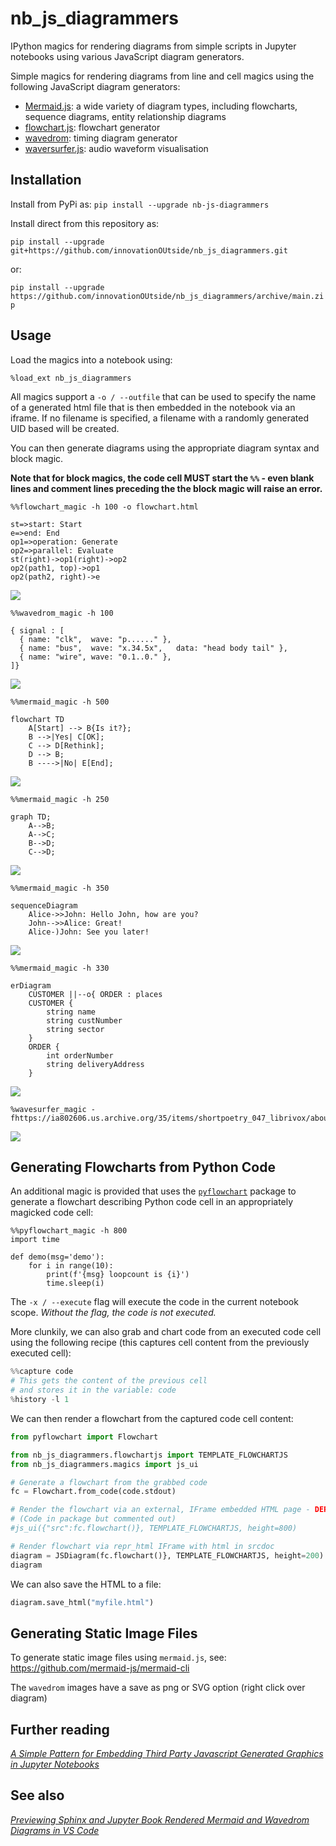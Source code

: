 # nb_js_diagrammers

IPython magics for rendering diagrams from simple scripts in Jupyter notebooks using various JavaScript diagram generators.

Simple magics for rendering diagrams from line and cell magics using the following JavaScript diagram generators:

- [Mermaid.js](https://mermaid-js.github.io/mermaid/#/): a wide variety of diagram types, including flowcharts, sequence diagrams, entity relationship diagrams
- [flowchart.js](http://flowchart.js.org/): flowchart generator
- [wavedrom](https://github.com/wavedrom/wavedrom): timing diagram generator
- [waversurfer.js](https://wavesurfer-js.org/): audio waveform visualisation

## Installation

Install from PyPi as: `pip install --upgrade nb-js-diagrammers`

Install direct from this repository as:

`pip install --upgrade git+https://github.com/innovationOUtside/nb_js_diagrammers.git`

or:

`pip install --upgrade https://github.com/innovationOUtside/nb_js_diagrammers/archive/main.zip`

## Usage

Load the magics into a notebook using:

`%load_ext nb_js_diagrammers`


All magics support a `-o / --outfile` that can be used to specify the name of a generated html file that is then embedded in the notebook via an iframe. If no filename is specified, a filename with a randomly generated UID based will be created.
 
You can then generate diagrams using the appropriate diagram syntax and block magic.

__Note that for block magics, the code cell MUST start the `%%` - even blank lines and comment lines preceding the the block magic will raise an error.__

```text
%%flowchart_magic -h 100 -o flowchart.html

st=>start: Start
e=>end: End
op1=>operation: Generate
op2=>parallel: Evaluate
st(right)->op1(right)->op2
op2(path1, top)->op1
op2(path2, right)->e
```

![](images/js_diag_magic_flowchart.png)

```text
%%wavedrom_magic -h 100

{ signal : [
  { name: "clk",  wave: "p......" },
  { name: "bus",  wave: "x.34.5x",   data: "head body tail" },
  { name: "wire", wave: "0.1..0." },
]}
```

![](images/js_diag_magic_wavedrom.png)

```text
%%mermaid_magic -h 500

flowchart TD
    A[Start] --> B{Is it?};
    B -->|Yes| C[OK];
    C --> D[Rethink];
    D --> B;
    B ---->|No| E[End];
```

![](images/js_diag_magic_mermaid0.png)

```text
%%mermaid_magic -h 250

graph TD;
    A-->B;
    A-->C;
    B-->D;
    C-->D;
```

![](images/js_diag_magic_mermaid1.png)

```text
%%mermaid_magic -h 350

sequenceDiagram
    Alice->>John: Hello John, how are you?
    John-->>Alice: Great!
    Alice-)John: See you later!
```

![](images/js_diag_magic_mermaid2.png)

```text
%%mermaid_magic -h 330

erDiagram
    CUSTOMER ||--o{ ORDER : places
    CUSTOMER {
        string name
        string custNumber
        string sector
    }
    ORDER {
        int orderNumber
        string deliveryAddress
    }
```

![](images/js_diag_magic_mermaid3.png)

```text
%wavesurfer_magic -fhttps://ia802606.us.archive.org/35/items/shortpoetry_047_librivox/abou_ben_adhem_hunt_mlb.mp3
```

![](images/js_diag_magicwavesurfer.png)

## Generating Flowcharts from Python Code

An additional magic is provided that uses the [`pyflowchart`](https://github.com/cdfmlr/pyflowchart/) package to generate a flowchart describing Python code cell in an appropriately magicked code cell:

```text
%%pyflowchart_magic -h 800
import time

def demo(msg='demo'):
    for i in range(10):
        print(f'{msg} loopcount is {i}')
        time.sleep(i)
```

The `-x / --execute` flag will execute the code in the current notebook scope. *Without the flag, the code is not executed.*

More clunkily, we can also grab and chart code from an executed code cell using the following recipe (this captures cell content from the previously executed cell):

```python
%%capture code
# This gets the content of the previous cell
# and stores it in the variable: code
%history -l 1
```

We can then render a flowchart from the captured code cell content:

```python
from pyflowchart import Flowchart

from nb_js_diagrammers.flowchartjs import TEMPLATE_FLOWCHARTJS
from nb_js_diagrammers.magics import js_ui

# Generate a flowchart from the grabbed code
fc = Flowchart.from_code(code.stdout)

# Render the flowchart via an external, IFrame embedded HTML page - DEPRECATED
# (Code in package but commented out)
#js_ui({"src":fc.flowchart()}, TEMPLATE_FLOWCHARTJS, height=800)

# Render flowchart via repr_html IFrame with html in srcdoc
diagram = JSDiagram(fc.flowchart()}, TEMPLATE_FLOWCHARTJS, height=200)
diagram
```

We can also save the HTML to a file:

```python
diagram.save_html("myfile.html")
```

## Generating Static Image Files

To generate static image files using `mermaid.js`, see: https://github.com/mermaid-js/mermaid-cli

The `wavedrom` images have a save as png or SVG option (right click over diagram)

## Further reading

[*A Simple Pattern for Embedding Third Party Javascript Generated Graphics in Jupyter Notebooks*](https://blog.ouseful.info/2021/09/30/a-simple-pattern-for-embedding-third-party-javascript-generated-graphics-in-jupyter-notebools/)

## See also

[*Previewing Sphinx and Jupyter Book Rendered Mermaid and Wavedrom Diagrams in VS Code*](https://blog.ouseful.info/2021/11/02/previewing-sphinx-and-jupyter-book-rendered-mermaid-and-wavedrom-diagrams-in-vs-code/)
